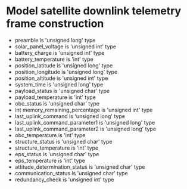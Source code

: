 # Model satellite downlink telemetry frame construction
- preamble is 'unsigned long' type
- solar_panel_voltage is 'unsigned int' type
- battery_charge is 'unsigned int' type
- battery_temperature is 'int' type
- position_latitude is 'unsigned long' type
- position_longitude is 'unsigned long' type
- position_altitude is 'unsigned int' type
- system_time is 'unsigned long' type
- payload_status is 'unsigned char' type
- payload_temperature is 'int' type
- obc_status is 'unsigned char' type
- int memory_remaining_percentage is 'unsigned int' type
- last_uplink_command is 'unsigned long' type
- last_uplink_command_parameter1 is 'unsigned long' type
- last_uplink_command_parameter2 is 'unsigned long' type
- obc_temperature is 'int' type
- structure_status is 'unsigned char' type
- structure_temperature is 'int' type
- eps_status  is 'unsigned char' type
- eps_temperature is 'int' type
- attitude_determination_status is 'unsigned char' type
- communication_status is 'unsigned char' type
- redundancy_check is 'unsigned int' type
